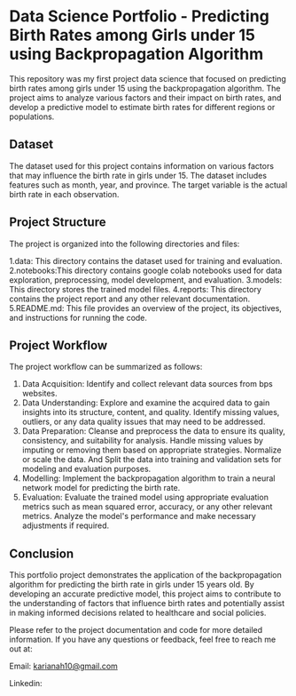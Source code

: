 # Data Science Portfolio - Predicting Birth Rates among Girls under 15 using Backpropagation Algorithm

This repository was my first project data science that focused on predicting birth rates among girls under 15 using the backpropagation algorithm. The project aims to analyze various factors and their impact on birth rates, and develop a predictive model to estimate birth rates for different regions or populations.

## Dataset
The dataset used for this project contains information on various factors that may influence the birth rate in girls under 15. The dataset includes features such as month, year, and province. The target variable is the actual birth rate in each observation.

## Project Structure
The project is organized into the following directories and files:
  
1.data: This directory contains the dataset used for training and evaluation.
2.notebooks:This directory contains google colab notebooks used for data exploration, preprocessing, model development, and evaluation.
3.models: This directory stores the trained model files.
4.reports: This directory contains the project report and any other relevant documentation.
5.README.md: This file provides an overview of the project, its objectives, and instructions for running the code.

## Project Workflow
The project workflow can be summarized as follows:

1. Data Acquisition: Identify and collect relevant data sources from bps websites.
2. Data Understanding: Explore and examine the acquired data to gain insights into its structure, content, and quality. Identify missing values, outliers, or any data quality issues that may need to be addressed.
3. Data Preparation: Cleanse and preprocess the data to ensure its quality, consistency, and suitability for analysis. Handle missing values by imputing or removing them based on appropriate strategies. Normalize or scale the data. And Split the data into training and validation sets for modeling and evaluation purposes.
4. Modelling: Implement the backpropagation algorithm to train a neural network model for predicting the birth rate. 
5. Evaluation: Evaluate the trained model using appropriate evaluation metrics such as mean squared error, accuracy, or any other relevant metrics. Analyze the model's performance and make necessary adjustments if required.

## Conclusion
This portfolio project demonstrates the application of the backpropagation algorithm for predicting the birth rate in girls under 15 years old. By developing an accurate predictive model, this project aims to contribute to the understanding of factors that influence birth rates and potentially assist in making informed decisions related to healthcare and social policies.

Please refer to the project documentation and code for more detailed information. If you have any questions or feedback, feel free to reach me out at:


Email: karianah10@gmail.com 

Linkedin:


